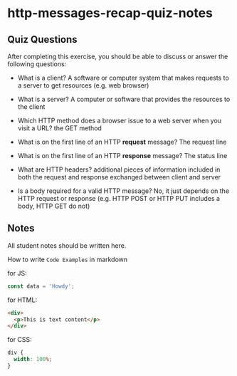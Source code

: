 # http-messages-recap-quiz-notes

## Quiz Questions

After completing this exercise, you should be able to discuss or answer the following questions:

- What is a client?
  A software or computer system that makes requests to a server to get resources (e.g. web browser)

- What is a server?
  A computer or software that provides the resources to the client

- Which HTTP method does a browser issue to a web server when you visit a URL?
  the GET method

- What is on the first line of an HTTP **request** message?
  The request line

- What is on the first line of an HTTP **response** message?
  The status line

- What are HTTP headers?
  additional pieces of information included in both the request and response exchanged between client and server

- Is a body required for a valid HTTP message?
  No, it just depends on the HTTP request or response (e.g. HTTP POST or HTTP PUT includes a body, HTTP GET do not)

## Notes

All student notes should be written here.

How to write `Code Examples` in markdown

for JS:

```javascript
const data = 'Howdy';
```

for HTML:

```html
<div>
  <p>This is text content</p>
</div>
```

for CSS:

```css
div {
  width: 100%;
}
```
